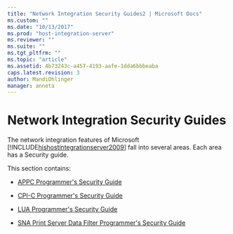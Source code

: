 ```yaml
---
title: "Network Integration Security Guides2 | Microsoft Docs"
ms.custom: ""
ms.date: "10/13/2017"
ms.prod: "host-integration-server"
ms.reviewer: ""
ms.suite: ""
ms.tgt_pltfrm: ""
ms.topic: "article"
ms.assetid: 4b73243c-a457-4193-aafe-1dda6bbbeaba
caps.latest.revision: 3
author: MandiOhlinger
manager: anneta
---
```

# Network Integration Security Guides
The network integration features of Microsoft [!INCLUDE[hishostintegrationserver2009](../core/includes/hishostintegrationserver2009-md.md)] fall into several areas. Each area has a Security guide.  
  
 This section contains:  
  
-   [APPC Programmer's Security Guide](../core/appc-programmer-s-security-guide.md)  
  
-   [CPI-C Programmer's Security Guide](../core/cpi-c-programmer-s-security-guide.md)  
  
-   [LUA Programmer's Security Guide](../core/lua-programmer-s-security-guide.md)  
  
-   [SNA Print Server Data Filter Programmer's Security Guide](../core/sna-print-server-data-filter-programmer-s-security-guide.md)